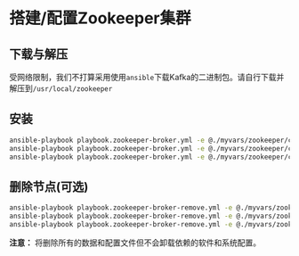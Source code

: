 # 搭建/配置Zookeeper集群

## 下载与解压

受网络限制，我们不打算采用使用`ansible`下载Kafka的二进制包。请自行下载并解压到`/usr/local/zookeeper`

## 安装

```bash
ansible-playbook playbook.zookeeper-broker.yml -e @./myvars/zookeeper/cluster-1.yml -e "HOSTS=zookeeper_cluster_1"
ansible-playbook playbook.zookeeper-broker.yml -e @./myvars/zookeeper/cluster-2.yml -e "HOSTS=zookeeper_cluster_2"
ansible-playbook playbook.zookeeper-broker.yml -e @./myvars/zookeeper/cluster-3.yml -e "HOSTS=zookeeper_cluster_3"
```

## 删除节点(可选)

```bash
ansible-playbook playbook.zookeeper-broker-remove.yml -e @./myvars/zookeeper/cluster-1.yml -e "HOSTS=zookeeper_cluster_1"
ansible-playbook playbook.zookeeper-broker-remove.yml -e @./myvars/zookeeper/cluster-2.yml -e "HOSTS=zookeeper_cluster_2"
ansible-playbook playbook.zookeeper-broker-remove.yml -e @./myvars/zookeeper/cluster-3.yml -e "HOSTS=zookeeper_cluster_3"
```

**注意：** 将删除所有的数据和配置文件但不会卸载依赖的软件和系统配置。